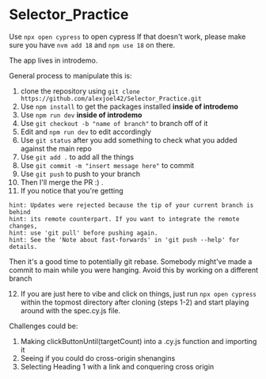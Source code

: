 # Selector_Practice
Use `npx open cypress` to open cypress
If that doesn't work, please make sure you have  `nvm add 18` and `npm use 18` on there. 

The app lives in introdemo. 

General process to manipulate this is:
1. clone the repository using `git clone https://github.com/alexjoel42/Selector_Practice.git `
2. Use `npm install` to get the packages installed **inside of introdemo**
3. Use `npm run dev` **inside of introdemo**
4. Use `git checkout -b "name of branch"` to branch off of it
5. Edit and `npm run dev` to edit accordingly
6. Use `git status` after you add something to check what you added against the main repo
7. Use `git add .` to add all the things
8. Use `git commit -m "insert message here"` to commit
9. Use `git push` to push to your branch
10. Then I'll merge the PR :) .
11. If you notice that you're getting
```git
hint: Updates were rejected because the tip of your current branch is behind
hint: its remote counterpart. If you want to integrate the remote changes,
hint: use 'git pull' before pushing again.
hint: See the 'Note about fast-forwards' in 'git push --help' for details.
```
Then it's a good time to potentially git rebase. Somebody might've made a commit to main while you were hanging. Avoid this by working on a different branch

12. If you are just here to vibe and click on things, just run `npx open cypress` within the topmost directory after cloning (steps 1-2) and start playing around with the spec.cy.js file. 

Challenges could be: 
 1. Making clickButtonUntil(targetCount)  into a .cy.js function and importing it
 2. Seeing if you could do cross-origin shenangins 
 3. Selecting  Heading 1 with a link and conquering cross origin



